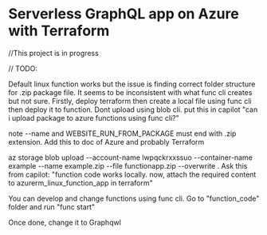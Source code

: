 # Serverless GraphQL app on Azure with Terraform

//This project is in progress


// TODO: 

Default linux function works but the issue is finding correct folder structure for .zip package file. It seems to be inconsistent with what func cli creates but not sure. Firstly, deploy terraform then create a local file using func cli then deploy it to function. Dont upload using blob cli. put this in capilot "can i upload package to azure functions using func cli?"



note --name and WEBSITE_RUN_FROM_PACKAGE must end with .zip extension. Add this to doc of Azure and probably Terraform

az storage blob upload --account-name lwpqckrxxssuo --container-name example --name example.zip --file functionapp.zip --overwrite . Ask this from capilot: "function code works locally. now, attach the required content to azurerm_linux_function_app in terraform"


You can develop and change functions using func cli. Go to "function_code" folder and run "func start"



Once done, change it to Graphqwl